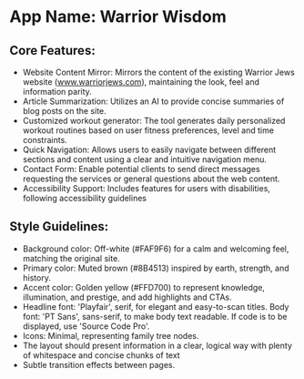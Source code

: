 # **App Name**: Warrior Wisdom

## Core Features:

- Website Content Mirror: Mirrors the content of the existing Warrior Jews website (www.warriorjews.com), maintaining the look, feel and information parity.
- Article Summarization: Utilizes an AI to provide concise summaries of blog posts on the site.
- Customized workout generator: The tool generates daily personalized workout routines based on user fitness preferences, level and time constraints.
- Quick Navigation: Allows users to easily navigate between different sections and content using a clear and intuitive navigation menu.
- Contact Form: Enable potential clients to send direct messages requesting the services or general questions about the web content.
- Accessibility Support: Includes features for users with disabilities, following accessibility guidelines

## Style Guidelines:

- Background color: Off-white (#FAF9F6) for a calm and welcoming feel, matching the original site.
- Primary color: Muted brown (#8B4513) inspired by earth, strength, and history.
- Accent color: Golden yellow (#FFD700) to represent knowledge, illumination, and prestige, and add highlights and CTAs.
- Headline font: 'Playfair', serif, for elegant and easy-to-scan titles. Body font: 'PT Sans', sans-serif, to make body text readable. If code is to be displayed, use 'Source Code Pro'.
- Icons: Minimal, representing family tree nodes.
- The layout should present information in a clear, logical way with plenty of whitespace and concise chunks of text
- Subtle transition effects between pages.